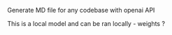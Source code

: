 Generate MD file for any codebase with openai API  


This is a local model and can be ran locally - weights ?
